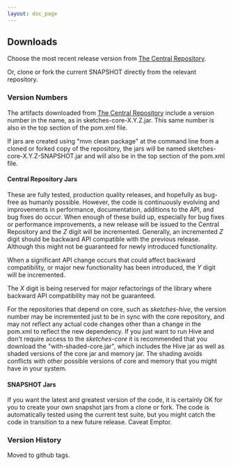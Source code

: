 ```yaml
---
layout: doc_page
---
```


## Downloads

Choose the most recent release version from <a href="https://search.maven.org/#search|ga|1|datasketches">The Central Repository</a>.

Or, clone or fork the current SNAPSHOT directly from the relevant repository.

### Version Numbers

The artifacts downloaded from <a href="https://search.maven.org/#search|ga|1|datasketches">The Central Repository</a> 
include a version number in the name, as in sketches-core-X.Y.Z.jar. 
This same number is also in the top section of the pom.xml file.

If jars are created using "mvn clean package" at the command line from a cloned or forked copy of
the repository, the jars will be named sketches-core-X.Y.Z-SNAPSHOT.jar and will also be 
in the top section of the pom.xml file.

#### Central Repository Jars

These are fully tested, production quality releases, and hopefully as bug-free as humanly possible. 
However, the code is continuously evolving and improvements in performance, documentation, additions 
to the API, and bug fixes do occur.  When enough of these build up, especially for bug fixes or 
performance improvements, a new release will be issued to the Central Repository and the <i>Z</i> 
digit will be incremented.  Generally, an incremented <i>Z</i> digit should be backward API 
compatible with the previous release. Although this might not be guaranteed for newly introduced
functionality. 

When a significant API change occurs that could affect backward compatibility, 
or major new functionality has been introduced, the <i>Y</i> digit will be incremented.

The <i>X</i> digit is being reserved for major refactorings of the library where backward API 
compatibility may not be guaranteed. 

For the repositories that depend on core, such as <i>sketches-hive</i>, 
the version number may be incremented just to be in sync with the core repository, 
and may not reflect any actual code changes other than a change in the pom.xml to reflect the new 
dependency. If you just want to run Hive and don't require access to the <i>sketches-core</i> it is
recommended that you download the "with-shaded-core.jar", which includes the Hive jar as well as 
shaded versions of the core jar and memory jar. The shading avoids conflicts with other possible versions
of core and memory that you might have in your system.


#### SNAPSHOT Jars
If you want the latest and greatest version of the code, it is certainly OK for you to create your 
own snapshot jars from a clone or fork. 
The code is automatically tested using the current test suite, but you might catch the code in
transition to a new future release. Caveat Emptor.

### Version History
Moved to github tags.


 
